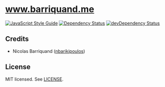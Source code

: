 # www.barriquand.me

[![JavaScript Style Guide][standard-image]][standard-url]
[![Dependency Status][david-image]][david-url]
[![devDependency Status][david-dev-image]][david-dev-url]

## Credits

- Nicolas Barriquand ([nbarikipoulos](https://github.com/nbarikipoulos))

## License

MIT licensed. See [LICENSE](./LICENSE.md).

[standard-url]: https://standardjs.com
[standard-image]: https://img.shields.io/badge/code_style-standard-brightgreen.svg

[david-image]: https://img.shields.io/david/nbarikipoulos/barriquand.me.svg
[david-url]: https://david-dm.org/nbarikipoulos/barriquand.me
[david-dev-image]: https://img.shields.io/david/dev/nbarikipoulos/barriquand.me.svg
[david-dev-url]: https://david-dm.org/nbarikipoulos/barriquand.me?type=dev